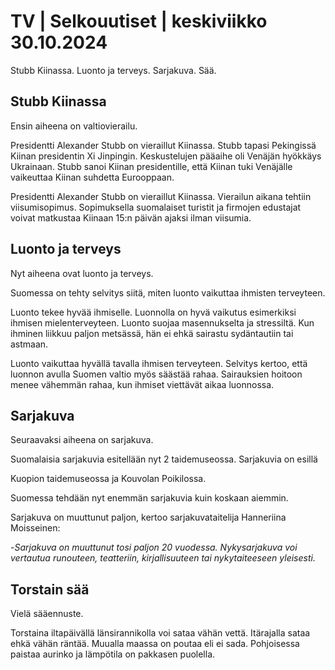 # TV \| Selkouutiset \| keskiviikko 30.10.2024

Stubb Kiinassa. Luonto ja terveys. Sarjakuva. Sää.

## Stubb Kiinassa

Ensin aiheena on valtiovierailu.

Presidentti Alexander Stubb on vieraillut Kiinassa. Stubb tapasi Pekingissä Kiinan presidentin Xi Jinpingin. Keskustelujen pääaihe oli Venäjän hyökkäys Ukrainaan. Stubb sanoi Kiinan presidentille, että Kiinan tuki Venäjälle vaikeuttaa Kiinan suhdetta Eurooppaan.

Presidentti Alexander Stubb on vieraillut Kiinassa. Vierailun aikana tehtiin viisumisopimus. Sopimuksella suomalaiset turistit ja firmojen edustajat voivat matkustaa Kiinaan 15:n päivän ajaksi ilman viisumia.

## Luonto ja terveys

Nyt aiheena ovat luonto ja terveys.

Suomessa on tehty selvitys siitä, miten luonto vaikuttaa ihmisten terveyteen.

Luonto tekee hyvää ihmiselle. Luonnolla on hyvä vaikutus esimerkiksi ihmisen mielenterveyteen. Luonto suojaa masennukselta ja stressiltä. Kun ihminen liikkuu paljon metsässä, hän ei ehkä sairastu sydäntautiin tai astmaan.

Luonto vaikuttaa hyvällä tavalla ihmisen terveyteen. Selvitys kertoo, että luonnon avulla Suomen valtio myös säästää rahaa. Sairauksien hoitoon menee vähemmän rahaa, kun ihmiset viettävät aikaa luonnossa.

## Sarjakuva

Seuraavaksi aiheena on sarjakuva.

Suomalaisia sarjakuvia esitellään nyt 2 taidemuseossa. Sarjakuvia on esillä

Kuopion taidemuseossa ja Kouvolan Poikilossa.

Suomessa tehdään nyt enemmän sarjakuvia kuin koskaan aiemmin.

Sarjakuva on muuttunut paljon, kertoo sarjakuvataitelija Hanneriina Moisseinen:

\-*Sarjakuva on muuttunut tosi paljon 20 vuodessa. Nykysarjakuva voi vertautua runouteen, teatteriin, kirjallisuuteen tai nykytaiteeseen yleisesti.*

## Torstain sää

Vielä sääennuste.

Torstaina iltapäivällä länsirannikolla voi sataa vähän vettä. Itärajalla sataa ehkä vähän räntää. Muualla maassa on poutaa eli ei sada. Pohjoisessa paistaa aurinko ja lämpötila on pakkasen puolella.

